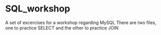 # SQL_workshop

A set of excercises for a workshop regarding MySQL
There are two files, one to practice SELECT and the other to practice JOIN
